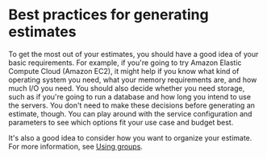 # Best practices for generating estimates<a name="estimate-best-practices"></a>

To get the most out of your estimates, you should have a good idea of your basic requirements\. For example, if you're going to try Amazon Elastic Compute Cloud \(Amazon EC2\), it might help if you know what kind of operating system you need, what your memory requirements are, and how much I/O you need\. You should also decide whether you need storage, such as if you're going to run a database and how long you intend to use the servers\. You don't need to make these decisions before generating an estimate, though\. You can play around with the service configuration and parameters to see which options fit your use case and budget best\.

It's also a good idea to consider how you want to organize your estimate\. For more information, see [Using groups](estimate-groups.md)\. 